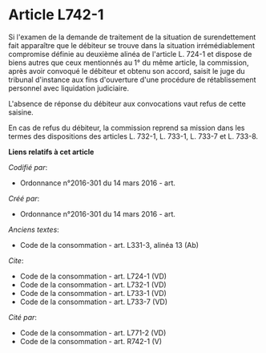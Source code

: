# Article L742-1

Si l'examen de la demande de traitement de la situation de surendettement fait apparaître que le débiteur se trouve dans la
situation irrémédiablement compromise définie au deuxième alinéa de l'article L. 724-1 et dispose de biens autres que ceux
mentionnés au 1° du même article, la commission, après avoir convoqué le débiteur et obtenu son accord, saisit le juge du
tribunal d'instance aux fins d'ouverture d'une procédure de rétablissement personnel avec liquidation judiciaire. 

L'absence de réponse du débiteur aux convocations vaut refus de cette saisine. 

En cas de refus du débiteur, la commission reprend sa mission dans les termes des dispositions des articles L. 732-1, L.
733-1, L. 733-7 et L. 733-8.

**Liens relatifs à cet article**

_Codifié par_:

  - Ordonnance n°2016-301 du 14 mars 2016 - art.

_Créé par_:

  - Ordonnance n°2016-301 du 14 mars 2016 - art.

_Anciens textes_:

  - Code de la consommation - art. L331-3, alinéa 13 (Ab)

_Cite_:

  - Code de la consommation - art. L724-1 (VD)
  - Code de la consommation - art. L732-1 (VD)
  - Code de la consommation - art. L733-1 (VD)
  - Code de la consommation - art. L733-7 (VD)

_Cité par_:

  - Code de la consommation - art. L771-2 (VD)
  - Code de la consommation - art. R742-1 (V)
